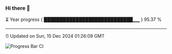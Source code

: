 ### Hi there 👋

⏳ Year progress { ████████████████████████████▁▁ } 95.37 %

---

⏰ Updated on Sun, 15 Dec 2024 01:26:09 GMT

![Progress Bar CI](https://github.com/JuvenileQ/Progress-Bar-CI/workflows/main/badge.svg)
